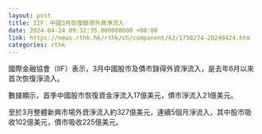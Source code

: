 ```yaml
---
layout: post
title: IIF：中國3月恢復錄得外資淨流入
date: 2024-04-24 09:32:35.000000000 +08:00
link: https://news.rthk.hk/rthk/ch/component/k2/1750274-20240424.htm
categories: rthk
---
```


國際金融協會（IIF）表示，3月中國股市及債市錄得外資淨流入，是去年6月以來首次恢復淨流入。

數據顯示，首季中國股市恢復資金淨流入17億美元，債市淨流入21億美元。

至於3月整體新興市場外資淨流入約327億美元，連續5個月淨流入，其中股市吸收102億美元，債市吸收225億美元。
